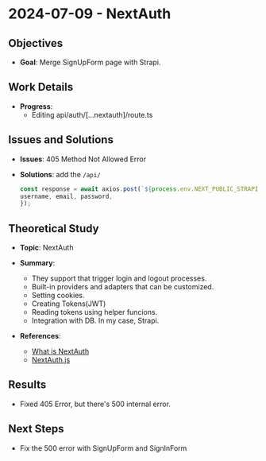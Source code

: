 # 2024-07-09 - NextAuth

## Objectives
- **Goal**: Merge SignUpForm page with Strapi.


## Work Details
- **Progress**:
  - Editing api/auth/[...nextauth]/route.ts

## Issues and Solutions
- **Issues**: 405 Method Not Allowed Error
- **Solutions**: add the `/api/` 
  
  ```js 
  const response = await axios.post(`${process.env.NEXT_PUBLIC_STRAPI_URL}/api/auth/local/register`, {  
  username, email, password,
  });
  ```
  
## Theoretical Study
- **Topic**: NextAuth
- **Summary**:
  - They support that trigger login and logout processes.
  - Built-in providers and adapters that can be customized.
  - Setting cookies.
  - Creating Tokens(JWT)
  - Reading tokens using helper funcions.
  - Integration with DB. In my case, Strapi.
  
- **References**:
  - [What is NextAuth](https://dev.to/peterlidee/nextauth-v4-introduction-1abg)
  - [NextAuth.js](https://next-auth.js.org/getting-started/introduction)
## Results
- Fixed 405 Error, but there's 500 internal error.

## Next Steps
- Fix the 500 error with SignUpForm and SignInForm